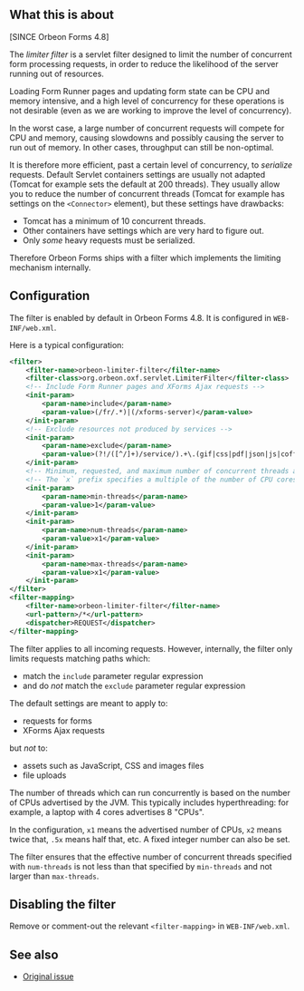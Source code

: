 

## What this is about

[SINCE Orbeon Forms 4.8]

The *limiter filter* is a servlet filter designed to limit the number of concurrent form processing requests, in order to reduce the likelihood of the server running out of resources.

Loading Form Runner pages and updating form state can be CPU and memory intensive, and a high level of concurrency for these operations is not desirable (even as we are working to improve the level of concurrency).

In the worst case, a large number of concurrent requests will compete for CPU and memory, causing slowdowns and possibly causing the server to run out of memory. In other cases, throughput can still be non-optimal.

It is therefore more efficient, past a certain level of concurrency, to *serialize* requests. Default Servlet containers settings are usually not adapted (Tomcat for example sets the default at 200 threads). They usually allow you to reduce the number of concurrent threads (Tomcat for example has settings on the `<Connector>` element), but these settings have drawbacks:

- Tomcat has a minimum of 10 concurrent threads.
- Other containers have settings which are very hard to figure out.
- Only *some* heavy requests must be serialized.

Therefore Orbeon Forms ships with a filter which implements the limiting mechanism internally.

## Configuration

The filter is enabled by default in Orbeon Forms 4.8. It is configured in `WEB-INF/web.xml`.

Here is a typical configuration:

```xml
<filter>
    <filter-name>orbeon-limiter-filter</filter-name>
    <filter-class>org.orbeon.oxf.servlet.LimiterFilter</filter-class>
    <!-- Include Form Runner pages and XForms Ajax requests -->
    <init-param>
        <param-name>include</param-name>
        <param-value>(/fr/.*)|(/xforms-server)</param-value>
    </init-param>
    <!-- Exclude resources not produced by services -->
    <init-param>
        <param-name>exclude</param-name>
        <param-value>(?!/([^/]+)/service/).+\.(gif|css|pdf|json|js|coffee|map|png|jpg|xsd|htc|ico|swf|html|htm|txt)</param-value>
    </init-param>
    <!-- Minimum, requested, and maximum number of concurrent threads allowed -->
    <!-- The `x` prefix specifies a multiple of the number of CPU cores reported by the JVM -->
    <init-param>
        <param-name>min-threads</param-name>
        <param-value>1</param-value>
    </init-param>
    <init-param>
        <param-name>num-threads</param-name>
        <param-value>x1</param-value>
    </init-param>
    <init-param>
        <param-name>max-threads</param-name>
        <param-value>x1</param-value>
    </init-param>
</filter>
<filter-mapping>
    <filter-name>orbeon-limiter-filter</filter-name>
    <url-pattern>/*</url-pattern>
    <dispatcher>REQUEST</dispatcher>
</filter-mapping>
```

The filter applies to all incoming requests. However, internally, the filter only limits requests matching paths which:

- match the `include` parameter regular expression
- and do *not* match the `exclude` parameter regular expression

The default settings are meant to apply to:

- requests for forms
- XForms Ajax requests

but *not* to:

- assets such as JavaScript, CSS and images files
- file uploads

The number of threads which can run concurrently is based on the number of CPUs advertised by the JVM. This typically includes hyperthreading: for example, a laptop with 4 cores advertises 8 "CPUs".

In the configuration, `x1` means the advertised number of CPUs, `x2` means twice that, `.5x` means half that, etc. A fixed integer number can also be set.

The filter ensures that the effective number of concurrent threads specified with `num-threads` is not less than that specified by `min-threads` and not larger than `max-threads`.

## Disabling the filter

Remove or comment-out the relevant `<filter-mapping>` in `WEB-INF/web.xml`.

## See also

- [Original issue](https://github.com/orbeon/orbeon-forms/issues/1971)
